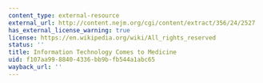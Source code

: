 ```yaml
---
content_type: external-resource
external_url: http://content.nejm.org/cgi/content/extract/356/24/2527
has_external_license_warning: true
license: https://en.wikipedia.org/wiki/All_rights_reserved
status: ''
title: Information Technology Comes to Medicine
uid: f107aa99-8840-4336-bb9b-fb544a1abc65
wayback_url: ''
---
```


